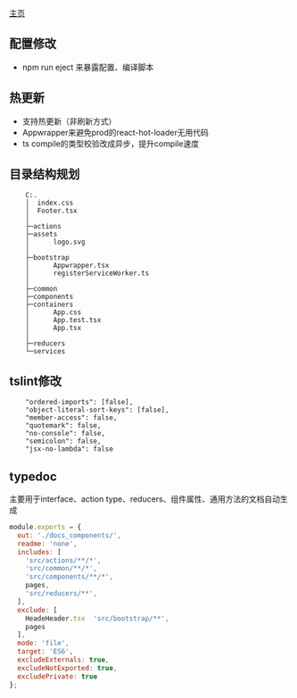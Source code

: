 [主页](../../README.md)

## 配置修改
- npm run eject 来暴露配置、编译脚本

## 热更新
- 支持热更新（非刷新方式）
- Appwrapper来避免prod的react-hot-loader无用代码
- ts compile的类型校验改成异步，提升compile速度

## 目录结构规划
```
    C:.
    │  index.css
    │  Footer.tsx
    │
    ├─actions
    ├─assets
    │      logo.svg
    │
    ├─bootstrap
    │      Appwrapper.tsx
    │      registerServiceWorker.ts
    │
    ├─common
    ├─components
    ├─containers
    │      App.css
    │      App.test.tsx
    │      App.tsx
    │
    ├─reducers
    └─services

```

## tslint修改
```
    "ordered-imports": [false],
    "object-literal-sort-keys": [false],
    "member-access": false,
    "quotemark": false,
    "no-console": false,
    "semicolon": false,
    "jsx-no-lambda": false
```

## typedoc 
主要用于interface、action type、reducers、组件属性、通用方法的文档自动生成
```javascript
module.exports = {
  out: './docs_components/',
  readme: 'none',
  includes: [
    'src/actions/**/*',
    'src/common/**/*',
    'src/components/**/*',
    pages,
    'src/reducers/**',
  ],
  exclude: [
    HeadeHeader.tsx  'src/bootstrap/**',
    pages
  ],
  mode: 'file',
  target: 'ES6',
  excludeExternals: true,
  excludeNotExported: true,
  excludePrivate: true
};
```